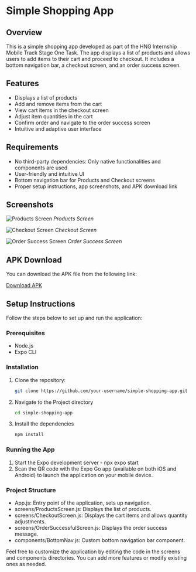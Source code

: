 # Simple Shopping App

## Overview

This is a simple shopping app developed as part of the HNG Internship Mobile Track Stage One Task. The app displays a list of products and allows users to add items to their cart and proceed to checkout. It includes a bottom navigation bar, a checkout screen, and an order success screen.

## Features

- Displays a list of products
- Add and remove items from the cart
- View cart items in the checkout screen
- Adjust item quantities in the cart
- Confirm order and navigate to the order success screen
- Intuitive and adaptive user interface

## Requirements

- No third-party dependencies: Only native functionalities and components are used
- User-friendly and intuitive UI
- Bottom navigation bar for Products and Checkout screens
- Proper setup instructions, app screenshots, and APK download link

## Screenshots

![Products Screen](path/to/products-screen.png)
*Products Screen*

![Checkout Screen](path/to/checkout-screen.png)
*Checkout Screen*

![Order Success Screen](path/to/order-success-screen.png)
*Order Success Screen*

## APK Download

You can download the APK file from the following link:

[Download APK](path/to/your-apk-file.apk)

## Setup Instructions

Follow the steps below to set up and run the application:

### Prerequisites

- Node.js
- Expo CLI

### Installation

1. Clone the repository:

   ```bash
   git clone https://github.com/your-username/simple-shopping-app.git

2. Navigate to the Project directory 
    ```bash
    cd simple-shopping-app

3. Install the dependencies
    ```bash
    npm install

### Running the App
1. Start the Expo development server - npx expo start
2. Scan the QR code with the Expo Go app (available on both iOS and Android) to launch the application on your mobile device.

### Project Structure
- App.js: Entry point of the application, sets up navigation.
- screens/ProductsScreen.js: Displays the list of products.
- screens/CheckoutScreen.js: Displays the cart items and allows quantity adjustments.
- screens/OrderSuccessfulScreen.js: Displays the order success message.
- components/BottomNav.js: Custom bottom navigation bar component.

Feel free to customize the application by editing the code in the screens and components directories. You can add more features or modify existing ones as needed.